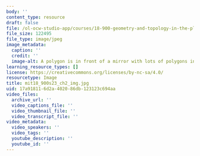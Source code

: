 ```yaml
---
body: ''
content_type: resource
draft: false
file: /ol-ocw-studio-app/courses/18-900-geometry-and-topology-in-the-plane-spring-2023/mit18_900s23_ch2_img.jpg
file_size: 122495
file_type: image/jpeg
image_metadata:
  caption: ''
  credit: ''
  image-alt: A polygon is in front of a mirror with lots of polygons inside.
learning_resource_types: []
license: https://creativecommons.org/licenses/by-nc-sa/4.0/
resourcetype: Image
title: mit18_900s23_ch2_img.jpg
uid: 17a91811-6d2a-4020-86db-123123c694aa
video_files:
  archive_url: ''
  video_captions_file: ''
  video_thumbnail_file: ''
  video_transcript_file: ''
video_metadata:
  video_speakers: ''
  video_tags: ''
  youtube_description: ''
  youtube_id: ''
---
```

